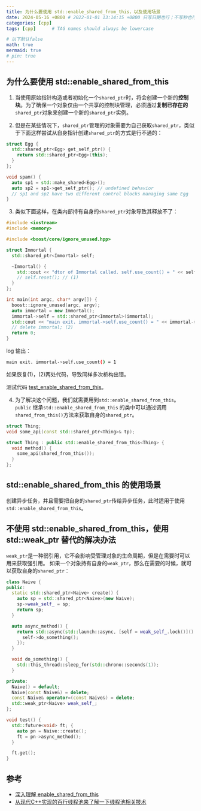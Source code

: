 ```yaml
---
title: 为什么要使用 std::enable_shared_from_this，以及使用场景
date: 2024-05-16 +0800 # 2022-01-01 13:14:15 +0800 只写日期也行；不写秒也行；这样也行 2022-03-09T00:55:42+08:00
categories: [cpp]
tags: [cpp]      # TAG names should always be lowercase

# 以下默认false
math: true
mermaid: true
# pin: true
---
```


## 为什么要使用 std::enable_shared_from_this

1. 当使用原始指针构造或者初始化一个`shared_ptr`时，将会创建一个新的**控制块**。为了确保一个对象仅由一个共享的控制块管理，必须通过**复制已存在的**`shared_ptr`对象来创建一个新的`shared_ptr`实例。

2. 但是在某些情况下，`shared_ptr`管理的对象需要为自己获取`shared_ptr`，类似于下面这样尝试从自身指针创建`shared_ptr`的方式是行不通的：

```cpp
struct Egg {
  std::shared_ptr<Egg> get_self_ptr() {
    return std::shared_ptr<Egg>(this);
  }
};

void spam() {
  auto sp1 = std::make_shared<Egg>();
  auto sp2 = sp1->get_self_ptr(); // undefined behavior
  // sp1 and sp2 have two different control blocks managing same Egg
}
```

3. 类似下面这样，在类内部持有自身的`shared_ptr`对象导致其释放不了：

```cpp
#include <iostream>
#include <memory>

#include <boost/core/ignore_unused.hpp>

struct Immortal {
  std::shared_ptr<Immortal> self;

  ~Immortal() {
    std::cout << "dtor of Immortal called. self.use_count() = " << self.use_count() << std::endl;
    // self.reset(); // (1)
  }
};

int main(int argc, char* argv[]) {
  boost::ignore_unused(argc, argv);
  auto immortal = new Immortal();
  immortal->self = std::shared_ptr<Immortal>(immortal);
  std::cout << "main exit. immortal->self.use_count() = " << immortal->self.use_count() << std::endl;
  // delete immortal; (2)
  return 0;
}
```

log 输出：

```bash
main exit. immortal->self.use_count() = 1
```

如果恢复(1)，(2)两处代码，导致同样多次析构出错。

测试代码 [test_enable_shared_from_this](/assets/zip/test_enable_shared_from_this.zip)。

4. 为了解决这个问题，我们就需要用到`std::enable_shared_from_this`。`public` 继承`std::enable_shared_from_this` 的类中可以通过调用`shared_from_this()`方法来获取自身的`shared_ptr`。

```cpp
struct Thing;
void some_api(const std::shared_ptr<Thing>& tp);

struct Thing : public std::enable_shared_from_this<Thing> {
  void method() {
    some_api(shared_from_this());
  }
};
```

## std::enable_shared_from_this 的使用场景

创建异步任务，并且需要把自身的`shared_ptr`传给异步任务，此时适用于使用 `std::enable_shared_from_this`。

## 不使用 std::enable_shared_from_this，使用 std::weak_ptr 替代的解决办法

`weak_ptr`是一种弱引用，它不会影响受管理对象的生命周期，但是在需要时可以用来获取强引用。 如果一个对象持有自身的`weak_ptr`，那么在需要的时候，就可以获取自身的`shared_ptr`：

```cpp
class Naive {
public:
  static std::shared_ptr<Naive> create() {
    auto sp = std::shared_ptr<Naive>(new Naive);
    sp->weak_self_ = sp;
    return sp;
  }

  auto async_method() {
    return std::async(std::launch::async, [self = weak_self_.lock()]() {
      self->do_something();
    });
  }

  void do_something() {
    std::this_thread::sleep_for(std::chrono::seconds(1));
  }

private:
  Naive() = default;
  Naive(const Naive&) = delete;
  const Naive& operator=(const Naive&) = delete;
  std::weak_ptr<Naive> weak_self_;
};

void test() {
  std::future<void> ft; {
    auto pn = Naive::create();
    ft = pn->async_method();
  }

  ft.get();
}
```

## 参考

- [深入理解 enable_shared_from_this](https://iliubang.cn/posts/cpp/2022-05-03-%E6%B7%B1%E5%85%A5%E7%90%86%E8%A7%A3enable_shared_from_this/)
- [从现代C++实现的百行线程池来了解一下线程池相关技术](https://zhuanlan.zhihu.com/p/673962006)
